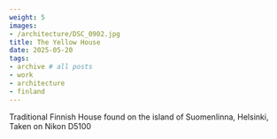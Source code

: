 ```yaml
---
weight: 5
images:
- /architecture/DSC_0902.jpg
title: The Yellow House
date: 2025-05-20
tags:
- archive # all posts
- work
- architecture
- finland
---
```


Traditional Finnish House found on the island of Suomenlinna, Helsinki, Taken on Nikon D5100